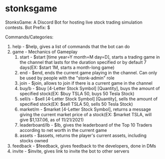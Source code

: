 # stonksgame
StonksGame: A Discord Bot for hosting live stock trading simulation contests. Bot Prefix: $

Commands/Categories:

1. help - $help, gives a list of commands that the bot can do
2. game - Mechanics of Gameplay
    1. start - $start [time year=Y month=M day=D],  starts a trading game in the channel that lasts for the duration specified or by default 7 days(EX: $start 1M, starts a month-long game)
    2. end - $end, ends the current game playing in the channel. Can only be used by people with the "stonk-admin" role
    3. join - $join, allows to join if there is a current game in the channel
    4. buy/b - $buy [4-Letter Stock Symbol] [Quantity], buys the amount of specified stock(EX: $buy TSLA 50, buys 50 Tesla Stock)
    5. sell/s - $sell [4-Letter Stock Symbol] [Quantity], sells the amount of specified stock(EX: $sell TSLA 50, sells 50 Tesla Stock)
    6. market/m - $market [4-Letter Stock Symbol], returns a message giving the current market price of a stock(EX: $market TSLA, will give $1,137.06, as of 11/21/2021)
    7. leaderboard/lb - $lb, gives the leaderboard of the Top 10 Traders according to net worth in the current game
    8. assets - $assets, returns the player's current assets, including stocks owned
3. feedback - $feedback, gives feedback to the developers, done in DMs
4. invite - $invite, gives link to invite the bot to other servers
